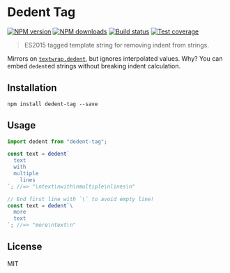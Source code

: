 # Dedent Tag

[![NPM version][npm-image]][npm-url]
[![NPM downloads][downloads-image]][downloads-url]
[![Build status][travis-image]][travis-url]
[![Test coverage][coveralls-image]][coveralls-url]

> ES2015 tagged template string for removing indent from strings.

Mirrors on [`textwrap.dedent`](https://docs.python.org/3/library/textwrap.html#textwrap.dedent), but ignores interpolated values. Why? You can embed `dedent`ed strings without breaking indent calculation.

## Installation

```
npm install dedent-tag --save
```

## Usage

```ts
import dedent from "dedent-tag";

const text = dedent`
  text
  with
  multiple
    lines
`; //=> "\ntext\nwith\nmultiple\nlines\n"

// End first line with `\` to avoid empty line!
const text = dedent`\
  more
  text
`; //=> "more\ntext\n"
```

## License

MIT

[npm-image]: https://img.shields.io/npm/v/dedent-tag.svg?style=flat
[npm-url]: https://npmjs.org/package/dedent-tag
[downloads-image]: https://img.shields.io/npm/dm/dedent-tag.svg?style=flat
[downloads-url]: https://npmjs.org/package/dedent-tag
[travis-image]: https://img.shields.io/travis/blakeembrey/dedent-tag.svg?style=flat
[travis-url]: https://travis-ci.org/blakeembrey/dedent-tag
[coveralls-image]: https://img.shields.io/coveralls/blakeembrey/dedent-tag.svg?style=flat
[coveralls-url]: https://coveralls.io/r/blakeembrey/dedent-tag?branch=master
